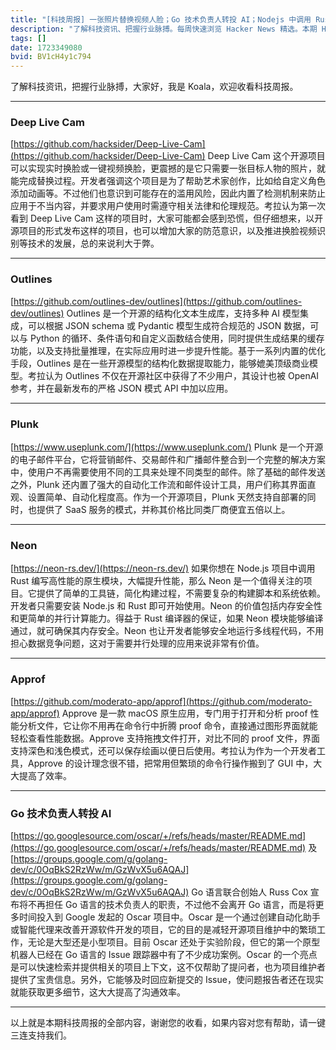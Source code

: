 ```yaml
---
title: "[科技周报] 一张照片替换视频人脸；Go 技术负责人转投 AI；Nodejs 中调用 Rust"
description: "了解科技资讯、把握行业脉搏。每周快速浏览 Hacker News 精选。本期 Hacker Newsletter 地址：https://mailchi.mp/hackernewsletter/711"
tags: []
date: 1723349080
bvid: BV1cH4y1c794
---
```

了解科技资讯，把握行业脉搏，大家好，我是 Koala，欢迎收看科技周报。

---

### Deep Live Cam
[https://github.com/hacksider/Deep-Live-Cam](https://github.com/hacksider/Deep-Live-Cam)
Deep Live Cam 这个开源项目可以实现实时换脸或一键视频换脸，更震撼的是它只需要一张目标人物的照片，就能完成替换过程。开发者强调这个项目是为了帮助艺术家创作，比如给自定义角色添加动画等。不过他们也意识到可能存在的滥用风险，因此内置了检测机制来防止应用于不当内容，并要求用户使用时需遵守相关法律和伦理规范。考拉认为第一次看到 Deep Live Cam 这样的项目时，大家可能都会感到恐慌，但仔细想来，以开源项目的形式发布这样的项目，也可以增加大家的防范意识，以及推进换脸视频识别等技术的发展，总的来说利大于弊。

---

### Outlines
[https://github.com/outlines-dev/outlines](https://github.com/outlines-dev/outlines)
Outlines 是一个开源的结构化文本生成库，支持多种 AI 模型集成，可以根据 JSON schema 或 Pydantic 模型生成符合规范的 JSON 数据，可以与 Python 的循环、条件语句和自定义函数结合使用，同时提供生成结果的缓存功能，以及支持批量推理，在实际应用时进一步提升性能。基于一系列内置的优化手段，Outlines 是在一些开源模型的结构化数据提取能力，能够媲美顶级商业模型。考拉认为 Outlines 不仅在开源社区中获得了不少用户，其设计也被 OpenAI 参考，并在最新发布的严格 JSON 模式 API 中加以应用。

---

### Plunk
[https://www.useplunk.com/](https://www.useplunk.com/)
Plunk 是一个开源的电子邮件平台，它将营销邮件、交易邮件和广播邮件整合到一个完整的解决方案中，使用户不再需要使用不同的工具来处理不同类型的邮件。除了基础的邮件发送之外，Plunk 还内置了强大的自动化工作流和邮件设计工具，用户们称其界面直观、设置简单、自动化程度高。作为一个开源项目，Plunk 天然支持自部署的同时，也提供了 SaaS 服务的模式，并称其价格比同类厂商便宜五倍以上。

---

### Neon
[https://neon-rs.dev/](https://neon-rs.dev/)
如果你想在 Node.js 项目中调用 Rust 编写高性能的原生模块，大幅提升性能，那么 Neon 是一个值得关注的项目。它提供了简单的工具链，简化构建过程，不需要复杂的构建脚本和系统依赖。开发者只需要安装 Node.js 和 Rust 即可开始使用。Neon 的价值包括内存安全性和更简单的并行计算能力。得益于 Rust 编译器的保证，如果 Neon 模块能够编译通过，就可确保其内存安全。Neon 也让开发者能够安全地运行多线程代码，不用担心数据竞争问题，这对于需要并行处理的应用来说非常有价值。

---

### Approf
[https://github.com/moderato-app/approf](https://github.com/moderato-app/approf)
Approve 是一款 macOS 原生应用，专门用于打开和分析 proof 性能分析文件，它让你不用再在命令行中折腾 proof 命令，直接通过图形界面就能轻松查看性能数据。Approve 支持拖拽文件打开，对比不同的 proof 文件，界面支持深色和浅色模式，还可以保存绘画以便日后使用。考拉认为作为一个开发者工具，Approve 的设计理念很不错，把常用但繁琐的命令行操作搬到了 GUI 中，大大提高了效率。

---

### Go 技术负责人转投 AI
[https://go.googlesource.com/oscar/+/refs/heads/master/README.md](https://go.googlesource.com/oscar/+/refs/heads/master/README.md) 及 [https://groups.google.com/g/golang-dev/c/0OqBkS2RzWw/m/GzWvX5u6AQAJ](https://groups.google.com/g/golang-dev/c/0OqBkS2RzWw/m/GzWvX5u6AQAJ)
Go 语言联合创始人 Russ Cox 宣布将不再担任 Go 语言的技术负责人的职责，不过他不会离开 Go 语言，而是将更多时间投入到 Google 发起的 Oscar 项目中。Oscar 是一个通过创建自动化助手或智能代理来改善开源软件开发的项目，它的目的是减轻开源项目维护中的繁琐工作，无论是大型还是小型项目。目前 Oscar 还处于实验阶段，但它的第一个原型机器人已经在 Go 语言的 Issue 跟踪器中有了不少成功案例。Oscar 的一个亮点是可以快速检索并提供相关的项目上下文，这不仅帮助了提问者，也为项目维护者提供了宝贵信息。另外，它能够及时回应新提交的 Issue，使问题报告者还在现实就能获取更多细节，这大大提高了沟通效率。

---

以上就是本期科技周报的全部内容，谢谢您的收看，如果内容对您有帮助，请一键三连支持我们。

